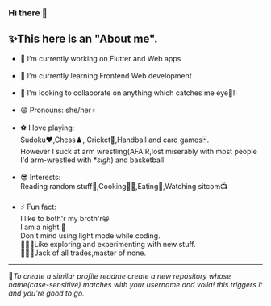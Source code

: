 ### Hi there 👋
✨This here is an "**About me**".
---
<!--
**ParvathiRajpal/ParvathiRajpal** is a ✨ _special_ ✨ repository because its `README.md` (this file) appears on your GitHub profile.

Here are some ideas to get you started:-->

- 🔭 I’m currently working on Flutter and Web apps</br></br>
- 🌱 I’m currently learning Frontend Web development</br></br>
- 👯 I’m looking to collaborate on anything which catches me eye👀!!</br></br>
- 😄 Pronouns: she/her♀️</br></br>
- ⚽ I love playing: </br>Sudoku♥️,Chess♟️, Cricket🏏,Handball and card games🃏.
     </br>However I suck at arm wrestling(AFAIR,lost miserably with most people I'd arm-wrestled with **sigh*) and basketball.</br></br>
- 😎 Interests: </br>Reading random stuff📖,Cooking👩‍🍳,Eating🍜,Watching sitcom📺</br></br>
- ⚡ Fun fact: 
  </br> I like to both'r my broth'r😀</br>I am a night 🦉</br>Don't mind using light mode while coding.
 </br>👩🏻‍🔬Like exploring and experimenting with new stuff.</br>🤹🏻‍♀️Jack of all trades,master of none.
---
🤔*To create a similar profile readme create a new repository whose name(case-sensitive) matches with your username and voila! this triggers it and you're good to go.*
